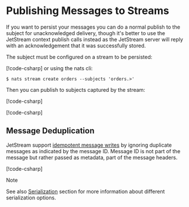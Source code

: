 # Publishing Messages to Streams

If you want to persist your messages you can do a normal publish to the subject for unacknowledged delivery, though
it's better to use the JetStream context publish calls instead as the JetStream server will reply with an acknowledgement
that it was successfully stored.

The subject must be configured on a stream to be persisted:

[!code-csharp[](../../../tests/NATS.Net.DocsExamples/JetStream/PublishPage.cs#js)]
or using the nats cli:

```shell
$ nats stream create orders --subjects 'orders.>'
```

Then you can publish to subjects captured by the stream:

[!code-csharp[](../../../tests/NATS.Net.DocsExamples/JetStream/PublishPage.cs#publish)]

[!code-csharp[](../../../tests/NATS.Net.DocsExamples/JetStream/IntroPage.cs#serializer)]

## Message Deduplication

JetStream support
[idempotent message writes](https://docs.nats.io/using-nats/developer/develop_jetstream/model_deep_dive#message-deduplication)
by ignoring duplicate messages as indicated by the message ID. Message ID is not part of the message but rather passed
as metadata, part of the message headers.

[!code-csharp[](../../../tests/NATS.Net.DocsExamples/JetStream/PublishPage.cs#publish-duplicate)]

> [!NOTE]
> See also [Serialization](../serialization.md) section for more information about different serialization options.
